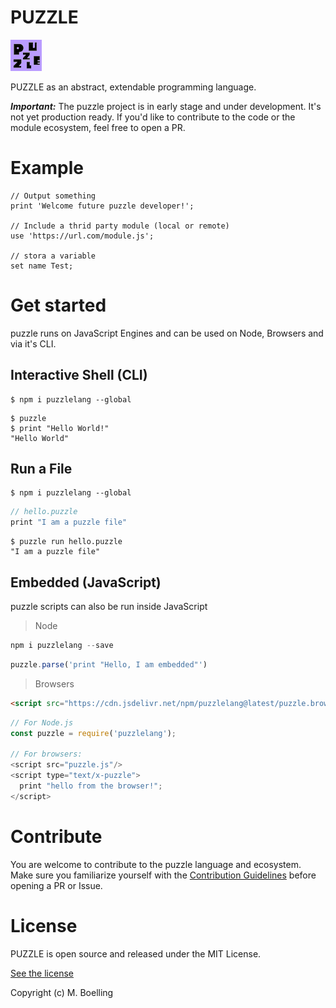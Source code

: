 # PUZZLE

![puzzle](https://github.com/puzzlelang/puzzlelang.github.io/blob/master/assets/puzzle.png?raw=true "Puzzle logo")

PUZZLE as an abstract, extendable programming language.

***Important:*** The puzzle project is in early stage and under development. It's not yet production ready. If you'd like to contribute to the code or the module ecosystem, feel free to open a PR.

# Example


```puzzle
// Output something
print 'Welcome future puzzle developer!';

// Include a thrid party module (local or remote)
use 'https://url.com/module.js';

// stora a variable
set name Test;
```

# Get started

puzzle runs on JavaScript Engines and can be used on Node, Browsers and via it's CLI.

## Interactive Shell (CLI)

```shell
$ npm i puzzlelang --global
```

```shell
$ puzzle
$ print "Hello World!"
"Hello World"
```

## Run a File

```shell
$ npm i puzzlelang --global
```

```javascript
// hello.puzzle
print "I am a puzzle file"
```


```shell
$ puzzle run hello.puzzle
"I am a puzzle file"
```


## Embedded (JavaScript)

puzzle scripts can also be run inside JavaScript

> Node

```javascript
npm i puzzlelang --save
```

```javascript
puzzle.parse('print "Hello, I am embedded"')
```

> Browsers

```html
<script src="https://cdn.jsdelivr.net/npm/puzzlelang@latest/puzzle.browser.js">
```

```javascript
// For Node.js
const puzzle = require('puzzlelang');

// For browsers:
<script src="puzzle.js"/>
<script type="text/x-puzzle">
  print "hello from the browser!";
</script>
```


# Contribute

You are welcome to contribute to the puzzle language and ecosystem. Make sure you familiarize yourself with the [Contribution Guidelines](.github/CONTRIBUTE.md) before opening a PR or Issue.

# License

PUZZLE is open source and released under the MIT License.

[ See the license ](https://github.com/puzzlelang/puzzle/blob/master/LICENSE)

Copyright (c) M. Boelling